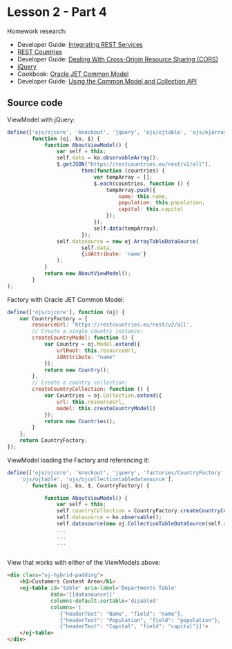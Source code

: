 # Lesson 2 - Part 4

Homework research:

   * Developer Guide: [Integrating REST Services](https://docs.oracle.com/middleware/jet410/jet/developer/GUID-2ED73C1B-10A6-43C9-AF55-ABF1A8990B9F.htm#JETDG171) 
   * [REST Countries](https://restcountries.eu/)
   * Developer Guide: [Dealing With Cross-Origin Resource Sharing (CORS)](https://docs.oracle.com/middleware/jet410/jet/developer/GUID-07537BBC-2EE0-4C82-B815-569D9F5A05E9.htm#JETDG-GUID-07537BBC-2EE0-4C82-B815-569D9F5A05E9)
   * [jQuery](https://jquery.com/)
   * Cookbook: [Oracle JET Common Model](http://www.oracle.com/webfolder/technetwork/jet/jetCookbook.html?component=home&demo=rootFramework_childCommonModel)
   * Developer Guide: [Using the Common Model and Collection API](https://docs.oracle.com/middleware/jet410/jet/developer/GUID-2549871C-9658-4035-B461-A9136554BE74.htm#JETDG166)

## Source code

ViewModel with jQuery:

```js #button { border: none; }
define(['ojs/ojcore', 'knockout', 'jquery', 'ojs/ojtable', 'ojs/ojarraytabledatasource'],
        function (oj, ko, $) {
            function AboutViewModel() {
                var self = this;
                self.data = ko.observableArray();
                $.getJSON("https://restcountries.eu/rest/v2/all").
                        then(function (countries) {
                            var tempArray = [];
                            $.each(countries, function () {
                                tempArray.push({
                                    name: this.name,
                                    population: this.population,
                                    capital: this.capital
                                });
                            });
                            self.data(tempArray);
                        });
                self.datasource = new oj.ArrayTableDataSource(
                        self.data,
                        {idAttribute: 'name'}
                );
            }
            return new AboutViewModel();
        }
);
```

Factory with Oracle JET Common Model:

```js #button { border: none; }
define(['ojs/ojcore'], function (oj) {
    var CountryFactory = {
        resourceUrl: 'https://restcountries.eu/rest/v2/all',
        // Create a single country instance:
        createCountryModel: function () {
            var Country = oj.Model.extend({
                urlRoot: this.resourceUrl, 
                idAttribute: "name"
            });
            return new Country();
        },
        // Create a country collection:
        createCountryCollection: function () {
            var Countries = oj.Collection.extend({
                url: this.resourceUrl, 
                model: this.createCountryModel()
            });
            return new Countries();
        }
    };
    return CountryFactory;
});
```

ViewModel loading the Factory and referencing it:

```js #button { border: none; }
define(['ojs/ojcore', 'knockout', 'jquery', 'factories/CountryFactory',
    'ojs/ojtable', 'ojs/ojcollectiontabledatasource'],
        function (oj, ko, $, CountryFactory) {

            function AboutViewModel() {
                var self = this;
                self.countryCollection = CountryFactory.createCountryCollection();
                self.datasource = ko.observable();
                self.datasource(new oj.CollectionTableDataSource(self.countryCollection));
                ...
                ...
                ...
                
```

View that works with either of the ViewModels above:

```html #button { border: none; }
<div class="oj-hybrid-padding">
    <h1>Customers Content Area</h1>
    <oj-table id='table' aria-label='Departments Table'
              data='[[datasource]]' 
              columns-default.sortable='disabled' 
              columns='[
                 {"headerText": "Name", "field": "name"},
                 {"headerText": "Population", "field": "population"},
                 {"headerText": "Capital", "field": "capital"}]'>
    </oj-table>
</div>
```
